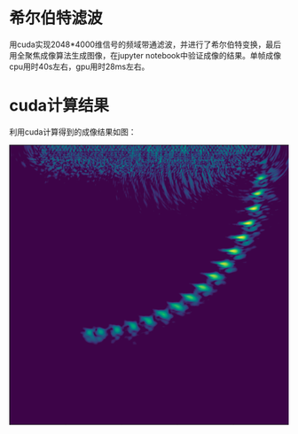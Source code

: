 # 希尔伯特滤波
用cuda实现2048*4000维信号的频域带通滤波，并进行了希尔伯特变换，最后用全聚焦成像算法生成图像，在jupyter notebook中验证成像的结果。单帧成像cpu用时40s左右，gpu用时28ms左右。

# cuda计算结果
利用cuda计算得到的成像结果如图：

![FMC](img/result.png)